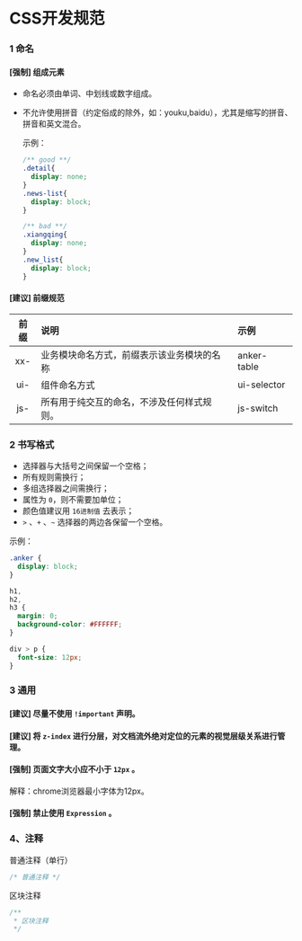 # CSS开发规范

### 1 命名

#### [强制] 组成元素

- 命名必须由单词、中划线或数字组成。
  
- 不允许使用拼音（约定俗成的除外，如：youku,baidu），尤其是缩写的拼音、拼音和英文混合。
  
  示例：
  
  ``` css
  /** good **/
  .detail{
    display: none;
  }
  .news-list{
    display: block;
  }
  
  /** bad **/
  .xiangqing{
    display: none;
  }
  .new_list{
    display: block;
  }
  ```



#### [建议] 前缀规范

|  前缀  | 说明                    | 示例          |
| :--: | :-------------------- | :---------- |
| xx-  | 业务模块命名方式，前缀表示该业务模块的名称 | anker-table |
| ui-  | 组件命名方式                | ui-selector |
| js-  | 所有用于纯交互的命名，不涉及任何样式规则。 | js-switch   |



### 2 书写格式

- 选择器与大括号之间保留一个空格；
- 所有规则需换行；
- 多组选择器之间需换行；
- 属性为 `0`，则不需要加单位；
- 颜色值建议用 `16进制值` 去表示；
- `>` 、`+` 、`~` 选择器的两边各保留一个空格。

示例：

``` css
.anker {
  display: block;
}

h1,
h2,
h3 {
  margin: 0;
  background-color: #FFFFFF;
}

div > p {
  font-size: 12px;
}

```



### 3 通用

#### [建议] 尽量不使用 `!important` 声明。

#### [建议] 将 `z-index` 进行分层，对文档流外绝对定位的元素的视觉层级关系进行管理。

#### [强制] 页面文字大小应不小于 `12px` 。

解释：chrome浏览器最小字体为12px。

#### [强制] 禁止使用 `Expression` 。



### 4、注释

普通注释（单行）

``` css
/* 普通注释 */
```

区块注释

``` css
/**
 * 区块注释
 */
```

